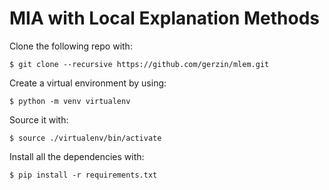 # MIA with Local Explanation Methods

Clone the following repo with:
```
$ git clone --recursive https://github.com/gerzin/mlem.git
```

Create a virtual environment by using:
```
$ python -m venv virtualenv
```

Source it with:
```
$ source ./virtualenv/bin/activate
```

Install all the dependencies with:
```
$ pip install -r requirements.txt
```